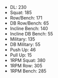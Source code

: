 * DL: 230
*  Squat: 185
*  Row/Bench: 171
*  DB Row/Bench: 65
*  Incline Bench: 140
*  Incline DB Bench: 55
*  Military: 135
*  DB Military: 55
*  Push Up: 46
*  Pull Up: 15
*  1RPM Squat: 380
*  1RPM Row: 305
*  1RPM Bench: 285
